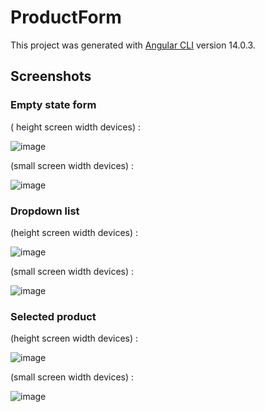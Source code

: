 # ProductForm

This project was generated with [Angular CLI](https://github.com/angular/angular-cli) version 14.0.3.

## Screenshots
### Empty state form 

( height screen width devices) : 

![image](https://user-images.githubusercontent.com/43760047/177003143-2fc85d29-a39d-4437-a178-e1c2784dde8d.png)

(small screen width devices) : 

![image](https://user-images.githubusercontent.com/43760047/177003855-fcf50e22-dd79-490e-b192-5b3e099b443d.png)


### Dropdown list 

(height screen width devices) : 

![image](https://user-images.githubusercontent.com/43760047/177003159-ec1a2f6b-ff08-4549-a557-303eb7994c9e.png)

(small screen width devices) : 

![image](https://user-images.githubusercontent.com/43760047/177003414-4c148984-dc34-4fc7-94eb-8501c0e1259f.png)


### Selected product 

(height screen width devices) :

![image](https://user-images.githubusercontent.com/43760047/177003204-7fab2f87-b508-4156-8f55-ea7444160e88.png)

(small screen width devices) :

![image](https://user-images.githubusercontent.com/43760047/177003651-d54af4ac-3019-4832-92d9-b70c82298387.png)

